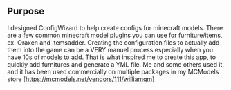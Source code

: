 
## Purpose
I designed ConfigWizard to help create configs for minecraft models. There are a few common minecraft model plugins you can use for furniture/items, ex. Oraxen and Itemsadder. Creating the configuration files to actually add them into the game can be a VERY manuel process especially when you have 10s of models to add. That is what inspired me to create this app, to quickly add furnitures and generate a YML file. Me and some others used it, and it has been used commercially on multiple packages in my MCModels store [https://mcmodels.net/vendors/111/williamqm]

